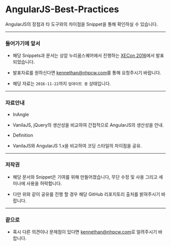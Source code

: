 # AngularJS-Best-Practices

AngularJS의 장점과 타 도구와의 차이점을 Snippet을 통해 확인하실 수 있습니다.

----

### 들어가기에 앞서

- 해당 Snippets과 문서는 상암 누리꿈스퀘어에서 진행하는 [XECon 2016](https://xecon2016.xpressengine.com/0)에서 발표 되었습니다.

- 발표자료를 원하신다면 [kennethan@nhpcw.com](mailto://kennethan@nhpcw.com)를 통해 요청주시기 바랍니다.

- 해당 자료는 `2016-11-22`까지 `업데이트 중` 상태입니다.

----

### 자료안내

- InAngle

 - VanilaJS, jQuery의 생산성을 비교하여 간접적으로 AngularJS의 생산성을 안내.

- Definition

 - VanilaJS와 AngularJS 1.x을 비교하여 코딩 스타일의 차이점을 공유.

----

### 저작권

- 해당 문서와 Snippet은 기여를 위해 만들어졌습니다, 무단 수정 및 사용 그리고 세미나에 사용을 허락합니다.

- 다만 위와 같이 공유를 진행 할 경우 해당 GitHub 리포지토리 출처를 밝혀주시기 바랍니다.

----

### 끝으로

- 혹시 다른 의견이나 문제점이 있다면 [kennethan@nhpcw.com](mailto://kennethan@nhpcw.com)로 알려주시기 바랍니다.
